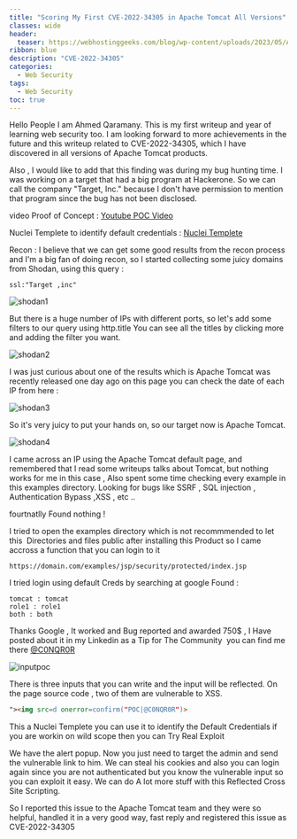 ```yaml
---
title: "Scoring My First CVE-2022-34305 in Apache Tomcat All Versions"
classes: wide
header:
  teaser: https://webhostinggeeks.com/blog/wp-content/uploads/2023/05/Apache-Tomcat-Web-Server.png
ribbon: blue
description: "CVE-2022-34305"
categories:
  - Web Security
tags:
  - Web Security
toc: true
---
```


Hello People
I am Ahmed Qaramany. This is my first writeup and year of learning web security too. I am looking forward to more achievements in the future and this writeup related to CVE-2022-34305, which I have discovered in all versions of Apache Tomcat products.


Also , I would like to add that this finding was during my bug hunting time.
I was working on a target that had a big program at Hackerone. So we can call the company "Target, Inc."
because I don't have permission to mention that program since the bug has not been disclosed.

video Proof of Concept : 
[Youtube POC Video](https://www.youtube.com/watch?v=knSPk7UgqSM)



Nuclei Templete to identify default credentials :
[Nuclei Templete](https://github.com/projectdiscovery/nuclei-templates/blob/master/default-logins/apache/tomcat-examples-login.yaml)


Recon : 
I believe that we can get some good results from the recon process and I'm a big fan of doing recon, so I started collecting some juicy domains from Shodan, using this query :


```
ssl:"Target ,inc"
```



![shodan1](https://i.imgur.com/hEA5cbc.png)



But there is a huge number of IPs with different ports, so let's add some filters to our query using http.title
You can see all the titles by clicking more and adding the filter you want.



![shodan2](https://i.imgur.com/oqfZV69.png)



I was just curious about one of the results which is Apache Tomcat was recently released one day ago on this page you can check the date of each IP from here : 



![shodan3](https://i.imgur.com/Ey1qnSh.png)



So it's very juicy to put your hands on, so our target now is Apache Tomcat.


![shodan4](https://i.imgur.com/SJu2cYS.png)



I came across an IP using the Apache Tomcat default page, and remembered that I read some writeups talks about Tomcat, but nothing works for me in this case , Also spent some time checking every example in this examples directory.
Looking for bugs like 
SSRF , SQL injection , Authentication Bypass ,XSS , etc ..


fourtnatlly Found nothing !



I tried to open the examples directory which is not recommmended to let this 
Directories and files public after installing this Product
so I came accross a function that you can login to it 


```
https://domain.com/examples/jsp/security/protected/index.jsp
```

I tried login using default Creds by searching at google Found : 



```
tomcat : tomcat 
role1 : role1
both : both 
```



Thanks Google , It worked and Bug reported and awarded 750$ , I Have posted about it in my Linkedin as a Tip for The Community 
you can find me there [@C0NQR0R](https://www.linkedin.com/in/c0nqr0r/)



![inputpoc](https://i.imgur.com/myJXPf3.png)




There is three inputs that you can write and the input will be reflected. On the page source code , two of them are vulnerable to XSS.



```html
"><img src=d onerror=confirm("POC|@C0NQR0R")> 
```


This a Nuclei Templete you can use it to identify the Default Credentials if you are workin on wild scope 
then you can Try Real Exploit 



We have the alert popup. Now you just need to target the admin and send the vulnerable link to him.
We can steal his cookies and also you can login again since you are not authenticated but you know the vulnerable input so you can exploit it easy. We can do A lot more stuff with this Reflected Cross Site Scripting. 



So I reported this issue to the Apache Tomcat team and they were so helpful, handled it in a very good way, fast reply  and registered this issue as CVE-2022-34305






